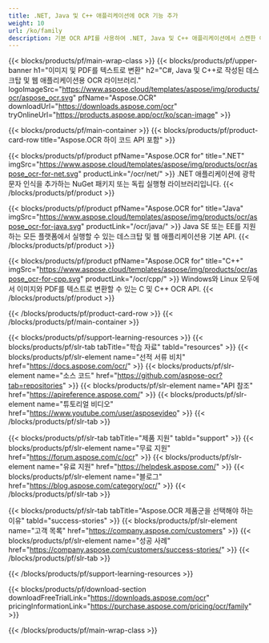 ```yaml
---
title: .NET, Java 및 C++ 애플리케이션에 OCR 기능 추가
weight: 10
url: /ko/family
description: 기본 OCR API를 사용하여 .NET, Java 및 C++ 애플리케이션에서 스캔한 이미지, 스크린샷, 이미지 영역 및 PDF 파일을 텍스트로 변환합니다.
---
```


{{< blocks/products/pf/main-wrap-class >}}
{{< blocks/products/pf/upper-banner h1="이미지 및 PDF를 텍스트로 변환" h2="C#, Java 및 C++로 작성된 데스크탑 및 웹 애플리케이션용 OCR 라이브러리." logoImageSrc="https://www.aspose.cloud/templates/aspose/img/products/ocr/aspose_ocr.svg" pfName="Aspose.OCR" downloadUrl="https://downloads.aspose.com/ocr" tryOnlineUrl="https://products.aspose.app/ocr/ko/scan-image" >}}

{{< blocks/products/pf/main-container >}}
{{< blocks/products/pf/product-card-row title="Aspose.OCR 하이 코드 API 포함" >}}

{{< blocks/products/pf/product pfName="Aspose.OCR for" title=".NET" imgSrc="https://www.aspose.cloud/templates/aspose/img/products/ocr/aspose_ocr-for-net.svg" productLink="/ocr/net/" >}}
.NET 애플리케이션에 광학 문자 인식을 추가하는 NuGet 패키지 또는 독립 실행형 라이브러리입니다.
{{< /blocks/products/pf/product >}}

{{< blocks/products/pf/product pfName="Aspose.OCR for" title="Java" imgSrc="https://www.aspose.cloud/templates/aspose/img/products/ocr/aspose_ocr-for-java.svg" productLink="/ocr/java/" >}}
Java SE 또는 EE를 지원하는 모든 플랫폼에서 실행할 수 있는 데스크탑 및 웹 애플리케이션용 기본 API.
{{< /blocks/products/pf/product >}}

{{< blocks/products/pf/product pfName="Aspose.OCR for" title="C++" imgSrc="https://www.aspose.cloud/templates/aspose/img/products/ocr/aspose_ocr-for-cpp.svg" productLink="/ocr/cpp/" >}}
Windows와 Linux 모두에서 이미지와 PDF를 텍스트로 변환할 수 있는 C 및 C++ OCR API.
{{< /blocks/products/pf/product >}}

{{< /blocks/products/pf/product-card-row >}}
{{< /blocks/products/pf/main-container >}}

{{< blocks/products/pf/support-learning-resources >}}
{{< blocks/products/pf/slr-tab tabTitle="학습 자료" tabId="resources" >}}
{{< blocks/products/pf/slr-element name="선적 서류 비치" href="https://docs.aspose.com/ocr/" >}}
{{< blocks/products/pf/slr-element name="소스 코드" href="https://github.com/aspose-ocr?tab=repositories" >}}
{{< blocks/products/pf/slr-element name="API 참조" href="https://apireference.aspose.com/" >}}
{{< blocks/products/pf/slr-element name="튜토리얼 비디오" href="https://www.youtube.com/user/asposevideo" >}}
{{< /blocks/products/pf/slr-tab >}}

{{< blocks/products/pf/slr-tab tabTitle="제품 지원" tabId="support" >}}
{{< blocks/products/pf/slr-element name="무료 지원" href="https://forum.aspose.com/c/ocr" >}}
{{< blocks/products/pf/slr-element name="유료 지원" href="https://helpdesk.aspose.com/" >}}
{{< blocks/products/pf/slr-element name="블로그" href="https://blog.aspose.com/category/ocr/" >}}
{{< /blocks/products/pf/slr-tab >}}

{{< blocks/products/pf/slr-tab tabTitle="Aspose.OCR 제품군을 선택해야 하는 이유" tabId="success-stories" >}}
{{< blocks/products/pf/slr-element name="고객 목록" href="https://company.aspose.com/customers" >}}
{{< blocks/products/pf/slr-element name="성공 사례" href="https://company.aspose.com/customers/success-stories/" >}}
{{< /blocks/products/pf/slr-tab >}}

{{< /blocks/products/pf/support-learning-resources >}}

{{< blocks/products/pf/download-section downloadFreeTrialLink="https://downloads.aspose.com/ocr" pricingInformationLink="https://purchase.aspose.com/pricing/ocr/family" >}}

{{< /blocks/products/pf/main-wrap-class >}}